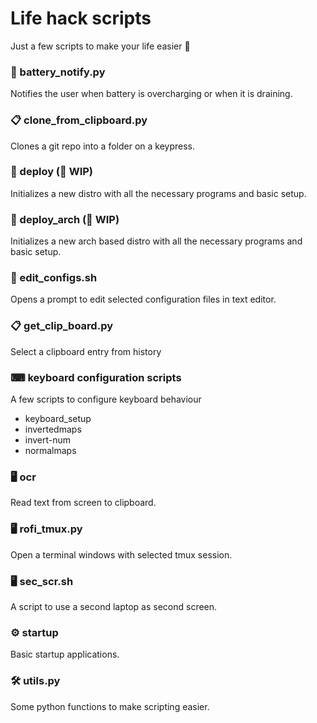 # Life hack scripts

Just a few scripts to make your life easier 🤟

### 🔋 battery_notify.py
Notifies the user when battery is overcharging or when it is draining.

### 📋 clone_from_clipboard.py
Clones a git repo into a folder on a keypress.

### 🚀 deploy (🚧 WIP)
Initializes a new distro with all the necessary programs and basic setup.

### 🚀 deploy_arch (🚧 WIP)
Initializes a new arch based distro with all the necessary programs and basic setup.

### 📓 edit_configs.sh
Opens a prompt to edit selected configuration files in text editor.

### 📋 get_clip_board.py
Select a clipboard entry from history

### ⌨ keyboard configuration scripts

A few scripts to configure keyboard behaviour   
- keyboard_setup
- invertedmaps
- invert-num
- normalmaps
### 🖥️ ocr
Read text from screen to clipboard.

### 🖥 rofi_tmux.py
Open a terminal windows with selected tmux session.

### 🖥️ sec_scr.sh
A script to use a second laptop as second screen.

### ⚙ startup
Basic startup applications.

### 🛠 utils.py
Some python functions to make scripting easier.